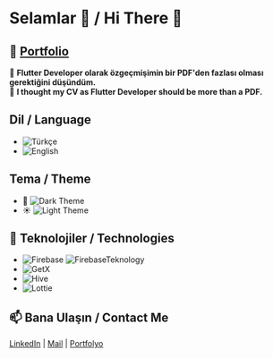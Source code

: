 # Selamlar 👋 / Hi There 👋

## 🚀 [Portfolio](https://rmkilic.github.io/)
🎯 **Flutter Developer olarak özgeçmişimin bir PDF'den fazlası olması gerektiğini düşündüm.**  
🎯 **I thought my CV as Flutter Developer should be more than a PDF.**

## **Dil / Language**
- ![Türkçe](https://img.shields.io/badge/-Türkçe-FF0000?style=flat-square&logo=google-translate&logoColor=white)  
- ![English](https://img.shields.io/badge/-English-007ACC?style=flat-square&logo=google-translate&logoColor=white)

## **Tema / Theme**
- 🌙 ![Dark Theme](https://img.shields.io/badge/-Dark%20Theme-000000?style=flat-square&logo=visual-studio-code&logoColor=white)  
- ☀️ ![Light Theme](https://img.shields.io/badge/-Light%20Theme-FFFFFF?style=flat-square&logo=visual-studio-code&logoColor=black)

## 🔧 **Teknolojiler / Technologies**
- ![Firebase](https://img.shields.io/badge/-Firebase-FFCA28?logo=firebase&logoColor=white&style=flat-square) ![FirebaseTeknology](https://img.shields.io/badge/realtime_database-storage-blue)  
- ![GetX](https://img.shields.io/badge/-GetX-7209b7?logo=getx&logoColor=white&style=flat-square)  
- ![Hive](https://img.shields.io/badge/-Hive-38BDF8?logo=hive&logoColor=white&style=flat-square)  
- ![Lottie](https://img.shields.io/badge/-Lottie-1AB394?style=flat-square&logo=json&logoColor=white)

## 📫 **Bana Ulaşın / Contact Me**  
[LinkedIn](https://www.linkedin.com/in/rauf-mümin-kilicarslan) | [Mail](mailto:raufkilicarslan@gmail.com) | [Portfolyo](https://rmkilic.github.io/)
